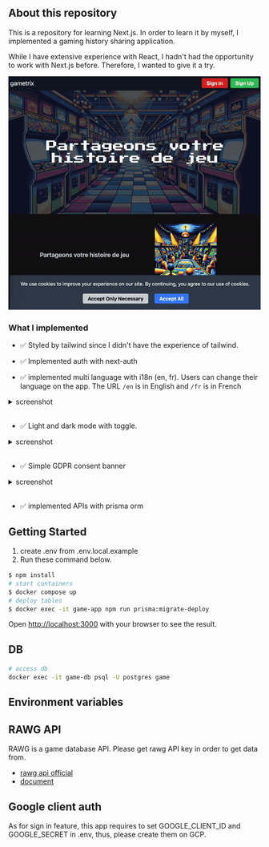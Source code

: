 ## About this repository

This is a repository for learning Next.js. In order to learn it by myself, I implemented a gaming history sharing application.

While I have extensive experience with React, I hadn't had the opportunity to work with Next.js before. Therefore, I wanted to give it a try.

![use flow](./readme-asset/flow.gif)

### What I implemented

- ✅ Styled by tailwind since I didn't have the experience of tailwind.

- ✅ Implemented auth with next-auth

- ✅ implemented multi language with i18n (en, fr). Users can change their language on the app. The URL `/en` is in English and `/fr` is in French

<details>
<summary>screenshot</summary>

| EN                               | FR                               |
| -------------------------------- | -------------------------------- |
| ![EN](./readme-asset/top_en.png) | ![FR](./readme-asset/top_fr.png) |

</details>
<br/>

- ✅ Light and dark mode with toggle.

<details>
<summary>screenshot</summary>

| light                                             | dark                                       |
| ------------------------------------------------- | ------------------------------------------ |
| ![light](./readme-asset/profile-screen-light.png) | ![dark](./readme-asset/profile-screen.png) |

</details>
<br/>

- ✅ Simple GDPR consent banner

<details>
<summary>screenshot</summary>

![banner](./readme-asset/gdpr-consent.png)

</details>
<br/>

- ✅ implemented APIs with prisma orm

## Getting Started

1. create .env from .env.local.example
2. Run these command below.

```bash
$ npm install
# start containers
$ docker compose up
# deploy tables
$ docker exec -it game-app npm run prisma:migrate-deploy
```

Open [http://localhost:3000](http://localhost:3000) with your browser to see the result.

## DB

```bash
# access db
docker exec -it game-db psql -U postgres game
```

## Environment variables

## RAWG API

RAWG is a game database API. Please get rawg API key in order to get data from.

- [rawg api official](https://rawg.io/apidocs)
- [document](https://api.rawg.io/docs/#tag/games)

## Google client auth

As for sign in feature, this app requires to set GOOGLE_CLIENT_ID and GOOGLE_SECRET in .env, thus, please create them on GCP.
